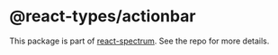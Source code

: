 # @react-types/actionbar

This package is part of [react-spectrum](https://github.com/watheia/spectrum). See the repo for more details.
